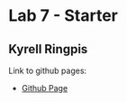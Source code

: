 # Lab 7 - Starter
## Kyrell Ringpis

Link to github pages:
- [Github Page](https://kyrellr.github.io/Lab7_Starter/)
